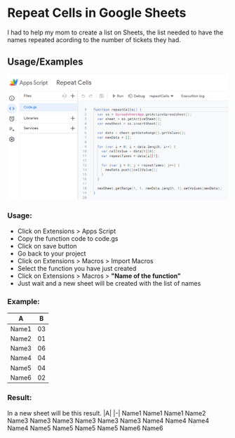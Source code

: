 
# Repeat Cells in Google Sheets

I had to help my mom to create a list on Sheets, the list needed to have the names repeated acording to the number of tickets they had.

## Usage/Examples

![example of code pasted on code.gs](/assets/images/example.png)

### Usage:

- Click on Extensions > Apps Script
- Copy the function code to code.gs
- Click on save button
- Go back to your project
- Click on Extensions > Macros > Import Macros
- Select the function you have just created
- Click on Extensions > Macros > **"Name of the function"**
- Just wait and a new sheet will be created with the list of names

### Example:

| A     | B  |
|-------|----|
| Name1 | 03 |
| Name2 | 01 |
| Name3 | 06 |
| Name4 | 04 |
| Name5 | 04 |
| Name6 | 02 |

### Result:

In a new sheet will be this result.
|A|
|-|
Name1
Name1
Name1
Name2
Name3
Name3
Name3
Name3
Name3
Name3
Name4
Name4
Name4
Name4
Name5
Name5
Name5
Name5
Name6
Name6

